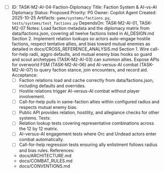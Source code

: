 - [ ] ID: TASK-M2-AI-04-Faction-Diplomacy
  Title: Faction System & AI-vs-AI Diplomacy
  Status: Proposed
  Priority: P0
  Owner: Copilot Agent
  Created: 2025-10-25
  Artifacts: `game/systems/factions.py`, `tests/systems/test_factions.py`
  DependsOn: TASK-M2-AI-01, TASK-M2-07
  Notes:
  Load faction metadata and the diplomacy matrix from data/factions.json, covering all twelve factions listed in AI_DESIGN.md Section 2.
  Implement relation lookups so actors auto-engage hostile factions, respect tentative allies, and bias toward mutual enemies as detailed in docs/CROSS_REFERENCE_ANALYSIS.md Section 1.
  Wire call-for-help radii, aggro defaults, and mutual enemy bias hooks so guard and scout archetypes (TASK-M2-AI-03) can summon allies.
  Expose APIs for overworld FSM (TASK-M2-AI-06) and AI-versus-AI combat (TASK-M2-AI-07) to query faction stance, join encounters, and record aid.
  Acceptance:
  - [ ] Faction relations load and cache correctly from data/factions.json, including defaults and overrides.
  - [ ] Hostile relations trigger AI-versus-AI combat without player involvement.
  - [ ] Call-for-help pulls in same-faction allies within configured radius and respects mutual enemy bias.
  - [ ] Public API provides relation, hostility, and allegiance checks for other systems.
  Tests:
  - [ ] Relation lookup tests covering representative combinations across the 12 by 12 matrix.
  - [ ] AI-versus-AI engagement tests where Orc and Undead actors enter combat automatically.
  - [ ] Call-for-help regression tests ensuring ally enlistment follows radius and bias rules.
  References:
  - docs/ARCHITECTURE.md
  - docs/COMBAT_RULES.md
  - docs/CONVENTIONS.md

